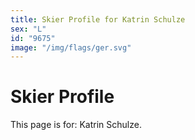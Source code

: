 ```yaml
---
title: Skier Profile for Katrin Schulze
sex: "L"
id: "9675"
image: "/img/flags/ger.svg" 
---
```


# Skier Profile

This page is for: Katrin Schulze.
    